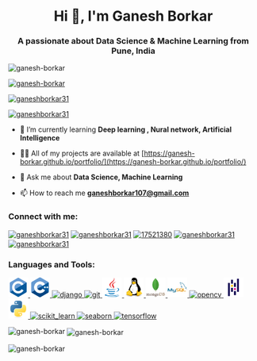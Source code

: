 <h1 align="center">Hi 👋, I'm Ganesh Borkar</h1>
<h3 align="center">A passionate about Data Science & Machine Learning from Pune, India</h3>

<p align="left"> <img src="https://komarev.com/ghpvc/?username=ganesh-borkar&label=Profile%20views&color=0e75b6&style=flat" alt="ganesh-borkar" /> </p>

<p align="left"> <a href="https://github.com/ryo-ma/github-profile-trophy"><img src="https://github-profile-trophy.vercel.app/?username=ganesh-borkar" alt="ganesh-borkar" /></a> </p>

<p align="left"> <a href="https://twitter.com/ganeshborkar31" target="blank"><img src="https://img.shields.io/twitter/follow/ganeshborkar31?logo=twitter&style=for-the-badge" alt="ganeshborkar31" /></a> </p>
<p align="left"> <a href="https://linkedin.com/in/ganeshborkar31" target="blank"><img src="https://img.shields.io/linkedin/follow/ganeshborkar31?logo=linkedin&style=for-the-badge" alt="ganeshborkar31" /></a> </p>

- 🌱 I’m currently learning **Deep learning , Nural network, Artificial Intelligence**

- 👨‍💻 All of my projects are available at [https://ganesh-borkar.github.io/portfolio/](https://ganesh-borkar.github.io/portfolio/)

- 💬 Ask me about **Data Science, Machine Learning**

- 📫 How to reach me **ganeshborkar107@gmail.com**

<h3 align="left">Connect with me:</h3>
<p align="left">
<a href="https://twitter.com/ganeshborkar31" target="blank"><img align="center" src="https://raw.githubusercontent.com/rahuldkjain/github-profile-readme-generator/master/src/images/icons/Social/twitter.svg" alt="ganeshborkar31" height="30" width="40" /></a>
<a href="https://linkedin.com/in/ganeshborkar31" target="blank"><img align="center" src="https://raw.githubusercontent.com/rahuldkjain/github-profile-readme-generator/master/src/images/icons/Social/linked-in-alt.svg" alt="ganeshborkar31" height="30" width="40" /></a>
<a href="https://stackoverflow.com/users/17521380" target="blank"><img align="center" src="https://raw.githubusercontent.com/rahuldkjain/github-profile-readme-generator/master/src/images/icons/Social/stack-overflow.svg" alt="17521380" height="30" width="40" /></a>
<a href="https://kaggle.com/ganeshborkar31" target="blank"><img align="center" src="https://raw.githubusercontent.com/rahuldkjain/github-profile-readme-generator/master/src/images/icons/Social/kaggle.svg" alt="ganeshborkar31" height="30" width="40" /></a>
<a href="https://instagram.com/ganeshborkar31" target="blank"><img align="center" src="https://raw.githubusercontent.com/rahuldkjain/github-profile-readme-generator/master/src/images/icons/Social/instagram.svg" alt="ganeshborkar31" height="30" width="40" /></a>
</p>

<h3 align="left">Languages and Tools:</h3>
<p align="left"> <a href="https://www.cprogramming.com/" target="_blank" rel="noreferrer"> <img src="https://raw.githubusercontent.com/devicons/devicon/master/icons/c/c-original.svg" alt="c" width="40" height="40"/> </a> <a href="https://www.w3schools.com/cpp/" target="_blank" rel="noreferrer"> <img src="https://raw.githubusercontent.com/devicons/devicon/master/icons/cplusplus/cplusplus-original.svg" alt="cplusplus" width="40" height="40"/> </a> <a href="https://www.djangoproject.com/" target="_blank" rel="noreferrer"> <img src="https://cdn.worldvectorlogo.com/logos/django.svg" alt="django" width="40" height="40"/> </a> <a href="https://git-scm.com/" target="_blank" rel="noreferrer"> <img src="https://www.vectorlogo.zone/logos/git-scm/git-scm-icon.svg" alt="git" width="40" height="40"/> </a> <a href="https://www.java.com" target="_blank" rel="noreferrer"> <img src="https://raw.githubusercontent.com/devicons/devicon/master/icons/java/java-original.svg" alt="java" width="40" height="40"/> </a> <a href="https://www.linux.org/" target="_blank" rel="noreferrer"> <img src="https://raw.githubusercontent.com/devicons/devicon/master/icons/linux/linux-original.svg" alt="linux" width="40" height="40"/> </a> <a href="https://www.mongodb.com/" target="_blank" rel="noreferrer"> <img src="https://raw.githubusercontent.com/devicons/devicon/master/icons/mongodb/mongodb-original-wordmark.svg" alt="mongodb" width="40" height="40"/> </a> <a href="https://www.mysql.com/" target="_blank" rel="noreferrer"> <img src="https://raw.githubusercontent.com/devicons/devicon/master/icons/mysql/mysql-original-wordmark.svg" alt="mysql" width="40" height="40"/> </a> <a href="https://opencv.org/" target="_blank" rel="noreferrer"> <img src="https://www.vectorlogo.zone/logos/opencv/opencv-icon.svg" alt="opencv" width="40" height="40"/> </a> <a href="https://pandas.pydata.org/" target="_blank" rel="noreferrer"> <img src="https://raw.githubusercontent.com/devicons/devicon/2ae2a900d2f041da66e950e4d48052658d850630/icons/pandas/pandas-original.svg" alt="pandas" width="40" height="40"/> </a> <a href="https://www.python.org" target="_blank" rel="noreferrer"> <img src="https://raw.githubusercontent.com/devicons/devicon/master/icons/python/python-original.svg" alt="python" width="40" height="40"/> </a> <a href="https://scikit-learn.org/" target="_blank" rel="noreferrer"> <img src="https://upload.wikimedia.org/wikipedia/commons/0/05/Scikit_learn_logo_small.svg" alt="scikit_learn" width="40" height="40"/> </a> <a href="https://seaborn.pydata.org/" target="_blank" rel="noreferrer"> <img src="https://seaborn.pydata.org/_images/logo-mark-lightbg.svg" alt="seaborn" width="40" height="40"/> </a> <a href="https://www.tensorflow.org" target="_blank" rel="noreferrer"> <img src="https://www.vectorlogo.zone/logos/tensorflow/tensorflow-icon.svg" alt="tensorflow" width="40" height="40"/> </a> </p>

<p><img align="left" src="https://github-readme-stats.vercel.app/api/top-langs?username=ganesh-borkar&show_icons=true&locale=en&layout=compact" alt="ganesh-borkar" /></p>

<p>&nbsp;<img align="center" src="https://github-readme-stats.vercel.app/api?username=ganesh-borkar&show_icons=true&locale=en" alt="ganesh-borkar" /></p>

<p><img align="center" src="https://github-readme-streak-stats.herokuapp.com/?user=ganesh-borkar&" alt="ganesh-borkar" /></p>
